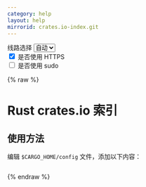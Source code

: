 ```yaml
---
category: help
layout: help
mirrorid: crates.io-index.git
---
```


<!-- 本 markdown 从 tuna/mirrorz-help-ng 自动生成，如需修改请参阅该仓库 -->

<style>.z-help tmpl { display: none }</style>

<div class="z-wrap">
    <form class="z-form z-global" onchange="form_update(null)" onsubmit="return false">
        <div>
            <label for="e0a5cecb">线路选择</label>
            <select id="e0a5cecb" name="host">
                <option selected="selected" value="{{ site.url }}">自动</option>
                <option value="{{ site.urlv4 }}">IPv4</option>
                <option value="{{ site.urlv6 }}">IPv6</option>
            </select>
        </div>
        <div>
            <input id="144d763c" name="_scheme" type="checkbox" checked>
            <label for="144d763c">是否使用 HTTPS</label>
        </div>
        <div>
            <input id="4659e7da" name="_sudo" type="checkbox">
            <label for="4659e7da">是否使用 sudo</label>
        </div>
    </form>
</div>
{% raw %}
<div class="z-help"><h1>Rust crates.io 索引</h1>
<h2>使用方法</h2>
<p>编辑 <code>$CARGO_HOME/config</code> 文件，添加以下内容：</p>
<div class="z-wrap"><form class="z-form" onchange="form_update(event)" onsubmit="return false"></form><pre class="z-code"></pre></div><tmpl z-lang="toml">
[source.crates-io]
replace-with = 'mirror'

[source.mirror]
registry = "{{endpoint}}"
</tmpl>
<p>注：<code>$CARGO_HOME</code>：在 Windows 系统默认为：<code>%USERPROFILE%\.cargo</code>，在类 Unix 系统默认为：<code>$HOME/.cargo</code></p>
<p>在 Linux 环境可以使用下面的命令完成：</p>
<div class="z-wrap"><form class="z-form" onchange="form_update(event)" onsubmit="return false"></form><pre class="z-code"></pre></div><tmpl z-lang="bash">
mkdir -vp ${CARGO_HOME:-$HOME/.cargo}

cat &lt;&lt; EOF | tee -a ${CARGO_HOME:-$HOME/.cargo}/config
[source.crates-io]
replace-with = 'mirror'

[source.mirror]
registry = "{{endpoint}}"
EOF
</tmpl>
<p>在可能的情况下推荐使用 <a href="../crates.io-index/">Rust crates.io 稀疏索引镜像</a></p><script id="z-config" type="application/x-mirrorz-help">eyJfIjogIlJ1c3QgY3JhdGVzLmlvIFx1N2QyMlx1NWYxNSIsICJibG9jayI6IFsidXNhZ2UiXSwgImlucHV0Ijoge30sICJuYW1lIjogImNyYXRlcy5pby1pbmRleC5naXQifQ==</script>
</div>

{% endraw %}

<script src="/static/js/mustache.js?{{ site.data['hash'] }}"></script>
<script src="/static/js/zdocs.js?{{ site.data['hash'] }}"></script>
